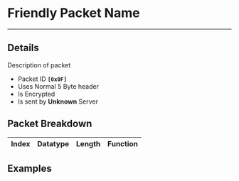 # Friendly Packet Name #

---


## Details ##

Description of packet
  * Packet ID **`[0x0F]`**
  * Uses Normal 5 Byte header
  * Is Encrypted
  * Is sent by **Unknown** Server

## Packet Breakdown ##
| Index | Datatype | Length | Function |
|:------|:---------|:-------|:---------|

## Examples ##